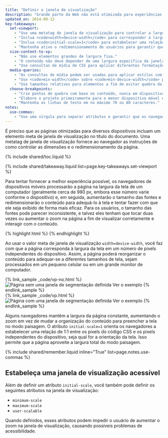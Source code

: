 ```yaml
---
title: "Definir a janela de visualização"
description: "Grande parte da Web não está otimizada para experiências em múltiplos dispositivos. Conheça os princípios fundamentais para fazer seu site funcionar de maneira otimizada em dispositivos móveis, computadores ou qualquer aparelho com tela."
updated_on: 2014-09-12
key-takeaways:
  set-viewport:
    - "Use uma metatag de janela de visualização para controlar a largura e o dimensionamento da janela de visualização dos navegadores."
    - "Inclua <code>width=device-width</code> para corresponder à largura da tela em número de pixels, independentemente do dispositivo."
    - "Inclua <code>initial-scale=1</code> para estabelecer uma relação de 1:1 entre os pixels do CSS e os pixels independentes do dispositivo."
    - "Mantenha ativo o redimensionamento de usuários para garantir que a página seja acessível."
  size-content-to-vp:
    - "Não use elementos grandes de largura fixa."
    - "O conteúdo não deve depender de uma largura específica da janela de visualização para que seja processado adequadamente."
    - "Use consultas de mídia de CSS para aplicar diferentes formatações de estilo a telas pequenas e grandes."
  media-queries:
    - "As consultas de mídia podem ser usadas para aplicar estilos com base nas características dos dispositivos."
    - "Use <code>min-width</code> sobre <code>min-device-width</code> para proporcionar uma experiência eficiente em telas mais largas."
    - "Use tamanhos relativos para elementos a fim de evitar quebra do layout."
  choose-breakpoints:
    - "Crie pontos de quebra com base no conteúdo, nunca em dispositivos, marcas ou produtos específicos."
    - "Elabore o projeto primeiramente para o menor dispositivo móvel e amplie a experiência de modo progressivo à medida que ela for disponibilizada em telas maiores."
    - "Mantenha as linhas de texto em no máximo 70 ou 80 caracteres."
notes:
  use-commas:
    - "Use uma vírgula para separar atributos e garantir que os navegadores mais antigos possam analisá-los corretamente."
---
```

<p class="intro">
  É preciso que as páginas otimizadas para diversos dispositivos incluam um elemento meta de janela de visualização no título do documento.  Uma metatag de janela de visualização fornece ao navegador as instruções de como controlar as dimensões e o redimensionamento da página.
</p>



{% include shared/toc.liquid %}

{% include shared/takeaway.liquid list=page.key-takeaways.set-viewport %}

Para tentar fornecer a melhor experiência possível, os navegadores de dispositivos móveis processarão a página na largura da tela de um computador (geralmente cerca de 980 px, embora esse número varie conforme o dispositivo) e, em seguida, aumentarão o tamanho das fontes e redimensionarão o conteúdo para adequá-lo à tela e tentar fazer com que ele seja exibido de forma mais eficaz.  Para os usuários, o tamanho das fontes pode parecer inconsistente, e talvez eles tenham que tocar duas vezes ou aumentar o zoom na página a fim de visualizar corretamente e interagir com o conteúdo.

{% highlight html %}
<meta name="viewport" content="width=device-width, initial-scale=1.0">
{% endhighlight %}


Ao usar o valor meta de janela de visualização `width=device-width`, você faz com que a página corresponda à largura da tela em um número de pixels independentes do dispositivo. Assim, a página poderá reorganizar o conteúdo para adequar-se a diferentes tamanhos de tela, sejam processados em um pequeno celular ou em um grande monitor de computador.

<div class="mdl-grid">
  <div class="mdl-cell mdl-cell--6--col">
    {% link_sample _code/vp-no.html %}
      <img src="imgs/no-vp.png" class="smaller-img" srcset="imgs/no-vp.png 1x, imgs/no-vp-2x.png 2x" alt="Página sem uma janela de segmentação definida">
      Ver o exemplo
    {% endlink_sample %}
  </div>

  <div class="mdl-cell mdl-cell--6--col">
    {% link_sample _code/vp.html %}
      <img src="imgs/vp.png" class="smaller-img"  srcset="imgs/vp.png 1x, imgs/vp-2x.png 2x" alt="Página com uma janela de segmentação definida">
      Ver o exemplo
    {% endlink_sample %}
  </div>
</div>

Alguns navegadores mantêm a largura da página constante, aumentando o zoom em vez de mudar a organização do conteúdo para preencher a tela no modo paisagem. O atributo `initial-scale=1` orienta os navegadores a estabelecer uma relação de 1:1 entre os pixels do código CSS e os pixels independentes do dispositivo, seja qual for a orientação da tela. Isso permite que a página aproveite a largura total do modo paisagem.

{% include shared/remember.liquid inline="True" list=page.notes.use-commas %}

## Estabeleça uma janela de visualização acessível

Além de definir um atributo `initial-scale`, você também pode definir os seguintes atributos na janela de visualização:

* `minimum-scale`
* `maximum-scale`
* `user-scalable`

Quando definidos, esses atributos podem impedir o usuário de aumentar o zoom na janela de visualização, causando possíveis problemas de acessibilidade.



